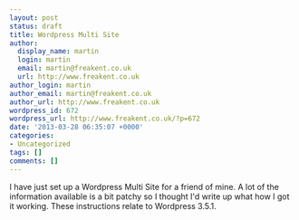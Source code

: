 ```yaml
---
layout: post
status: draft
title: Wordpress Multi Site
author:
  display_name: martin
  login: martin
  email: martin@freakent.co.uk
  url: http://www.freakent.co.uk
author_login: martin
author_email: martin@freakent.co.uk
author_url: http://www.freakent.co.uk
wordpress_id: 672
wordpress_url: http://www.freakent.co.uk/?p=672
date: '2013-03-28 06:35:07 +0000'
categories:
- Uncategorized
tags: []
comments: []
---
```

<p>I have just set up a Wordpress Multi Site for a&nbsp;friend&nbsp;of mine. A lot of the information available is a bit patchy so I thought I'd write up what how I got it working. These instructions relate to Wordpress 3.5.1.</p>
<p>&nbsp;</p>
